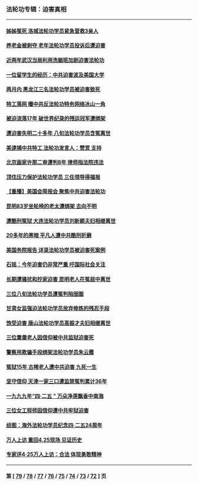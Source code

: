 ### 法轮功专辑：迫害真相
---
#### [姊姊冤死 洛城法轮功学员紧急营救3亲人](../../pages/nf4379/n14011859.md?06080430) 
#### [养老金被剥夺 老年法轮功学员投诉后遭迫害](../../pages/nf4379/n14011154.md?06080430) 
#### [近两年武汉当局利用洗脑班加剧迫害法轮功](../../pages/nf4379/n14009413.md?06080430) 
#### [一位留学生的经历：中共迫害波及美国大学](../../pages/nf4379/n14008375.md?06080430) 
#### [两月内 黑龙江三名法轮功学员被迫害致死](../../pages/nf4379/n14006552.md?06080430) 
#### [特工落网 曝中共反法轮功特务网络冰山一角](../../pages/nf4379/n14006412.md?06080430) 
#### [被迫流落17年 破世界纪录的残运冠军遭绑架](../../pages/nf4379/n14006004.md?06080430) 
#### [遭迫害失明二十多年 八旬法轮功学员含冤离世](../../pages/nf4379/n14005431.md?06080430) 
#### [美逮捕中共特工 法轮功发言人：赞赏 支持](../../pages/nf4379/n14005107.md?06080430) 
#### [北京画家许那二审遭判8年 律师指法院违法](../../pages/nf4379/n14004182.md?06080430) 
#### [顶住压力保护法轮功学员 三任领导得福报](../../pages/nf4379/n14002440.md?06080430) 
#### [【重播】美国会简报会 聚焦中共迫害法轮功](../../pages/nf4379/n14002932.md?06080430) 
#### [昆明83岁坐轮椅的老太遭绑架 去向不明](../../pages/nf4379/n14000874.md?06080430) 
#### [遭酷刑冤狱 大连法轮功学员刘新颖夫妇相继离世](../../pages/nf4379/n13998111.md?06080430) 
#### [20多年的黑暗 平凡人遭中共酷刑折磨](../../pages/nf4379/n13997976.md?06080430) 
#### [美国务院报告 详录法轮功学员被迫害死案例](../../pages/nf4379/n13997752.md?06080430) 
#### [石铭：今年迫害仍非常严重 吁国际社会关注](../../pages/nf4379/n13996099.md?06080430) 
#### [长期遭骚扰和抄家迫害 昆明老人在冤屈中离世](../../pages/nf4379/n13990487.md?06080430) 
#### [三位八旬法轮功学员遭冤判陷囹圄](../../pages/nf4379/n13988869.md?06080430) 
#### [甘肃女监强迫法轮功学员放弃修炼的残忍手段](../../pages/nf4379/n13988053.md?06080430) 
#### [饱受迫害 唐山法轮功学员高振才夫妇相继离世](../../pages/nf4379/n13987209.md?06080430) 
#### [三位耄耋老人因信仰被中共监狱迫害死](../../pages/nf4379/n13986618.md?06080430) 
#### [警察用欺骗手段绑架法轮功学员朱云霞](../../pages/nf4379/n13985959.md?06080430) 
#### [冤狱15年 古稀老人遭中共迫害 九死一生](../../pages/nf4379/n13985199.md?06080430) 
#### [坚守信仰 天津一家三口遭监禁冤判累计36年](../../pages/nf4379/n13983791.md?06080430) 
#### [一九九九年“四·二五 ” 万朵净莲飘香中南海](../../pages/nf4379/n13984266.md?06080430) 
#### [三位女工程师因信仰遭中共牢狱迫害](../../pages/nf4379/n13982891.md?06080430) 
#### [组图：海外法轮功学员纪念四‧二五24周年](../../pages/nf4379/n13979790.md?06080430) 
#### [万人上访 重回4.25现场 见证历史](../../pages/nf4379/n13979775.md?06080430) 
#### [专家评4‧25万人上访：合法 体现勇敢精神](../../pages/nf4379/n13975820.md?06080430) 

---
#### 第 [ [79](./79.md?06080430) / [78](./78.md?06080430) / [77](./77.md?06080430) / [76](./76.md?06080430) / [75](./75.md?06080430) / [74](./74.md?06080430) / [73](./73.md?06080430) / [72](./72.md?06080430) ] 页
